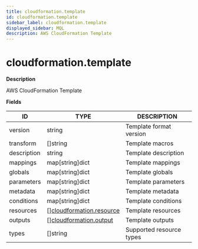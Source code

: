 ```yaml
---
title: cloudformation.template
id: cloudformation.template
sidebar_label: cloudformation.template
displayed_sidebar: MQL
description: AWS CloudFormation Template
---
```


# cloudformation.template

**Description**

AWS CloudFormation Template

**Fields**

| ID          | TYPE                                                            | DESCRIPTION              |
| ----------- | --------------------------------------------------------------- | ------------------------ |
| version     | string                                                          | Template format version  |
| transform   | &#91;&#93;string                                                | Template macros          |
| description | string                                                          | Template description     |
| mappings    | map[string]dict                                                 | Template mappings        |
| globals     | map[string]dict                                                 | Template globals         |
| parameters  | map[string]dict                                                 | Template parameters      |
| metadata    | map[string]dict                                                 | Template metadata        |
| conditions  | map[string]dict                                                 | Template conditions      |
| resources   | &#91;&#93;[cloudformation.resource](cloudformation.resource.md) | Template resources       |
| outputs     | &#91;&#93;[cloudformation.output](cloudformation.output.md)     | Template outputs         |
| types       | &#91;&#93;string                                                | Supported resource types |
